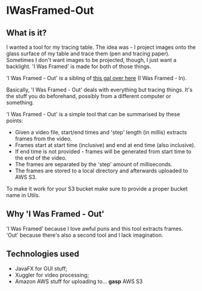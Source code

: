 # IWasFramed-Out

## What is it? 

I wanted a tool for my tracing table. The idea was - I project images onto the glass surface of my table and trace them (pen and tracing paper). Sometimes I don't want images to be projected, though, I just want a backlight. 'I Was Framed' is made for both of those things.

'I Was Framed - Out' is a sibling of [this gal over here](https://github.com/comeonism/IWasFramed-In) (I Was Framed - In). 

Basically, 'I Was Framed - Out' deals with everything but tracing things. It's the stuff you do beforehand, possibly from a different computer or something.

'I Was Framed - Out' is a simple tool that can be summarised by these points: 
- Given a video file, start/end times and 'step' length (in millis) extracts frames from the video. 
- Frames start at start time (inclusive) and end at end time (also inclusive). 
- If end time is not provided - frames will be generated from start time to the end of the video. 
- The frames are separated by the 'step' amount of milliseconds. 
- The frames are stored to a local directory and afterwards uploaded to AWS S3. 
    
To make it work for your S3 bucket make sure to provide a proper bucket name in Utils.
    
     
## Why 'I Was Framed - Out'
    
'I Was Framed' because I love awful puns and this tool extracts frames. 'Out' because there's also a second tool and I lack imagination. 
    
    
## Technologies used

- JavaFX for GUI stuff;
- Xuggler for video processing;
- Amazon AWS stuff for uploading to... **gasp** AWS S3

